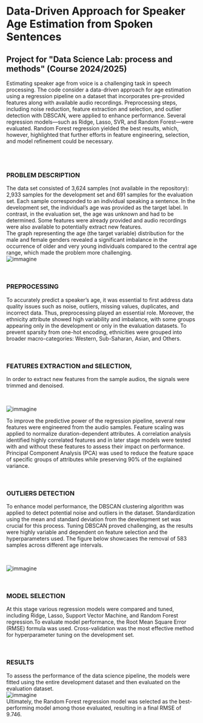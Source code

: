 # Data-Driven Approach for Speaker Age Estimation from Spoken Sentences

## Project for "Data Science Lab: process and methods" (Course 2024/2025)


Estimating speaker age from voice is a challenging task in speech processing. The code consider a data-driven approach for age estimation using a regression pipeline on a dataset that incorporates pre-provided features along with available audio recordings. Preprocessing steps, including noise reduction, feature extraction and selection, and outlier detection with DBSCAN, were applied to enhance performance. Several regression models—such as Ridge, Lasso, SVR, and Random Forest—were evaluated. Random Forest regression yielded the best results, which, however, highlighted that further efforts in feature engineering, selection, and model refinement could be necessary.  

<br><br>

### PROBLEM DESCRIPTION

The data set consisted of 3,624 samples (not available in the repository): 2,933 samples for the development set and 691 samples for the evaluation set. Each sample corresponded to an individual speaking a sentence. In the development set, the individual’s age was provided as the target label. In contrast, in the evaluation set, the age was unknown and had to be determined. Some features were already provided and audio recordings were also available to potentially extract new features. <br>
The graph representing the age (the target variable) distribution for the male and female genders revealed a significant imbalance in the occurrence of older and very young individuals compared to the central age range, which made the problem more challenging. 
<br>
![immagine](https://github.com/user-attachments/assets/292b581d-5ede-4874-972e-351be44c5350)



<br>

### PREPROCESSING
To accurately predict a speaker’s age, it was essential to first address data quality issues such as noise, outliers, missing values, duplicates, and incorrect data. Thus, preprocessing played an essential role. Moreover, the ethnicity attribute showed high variability and imbalance, with some groups appearing only in the development or only in the evaluation datasets. To prevent sparsity from one-hot encoding, ethnicities were grouped into broader macro-categories: Western, Sub-Saharan, Asian, and Others.


<br>

### FEATURES EXTRACTION and SELECTION, 
In order to extract new features from the sample audios, the signals were trimmed and denoised.

<br>

![immagine](https://github.com/user-attachments/assets/dcb6ef82-384c-4d32-920a-89c449c83977)
<br>


To improve the predictive power of the regression pipeline, several new features were engineered from the audio samples. Feature scaling was applied to normalize duration-dependent attributes. A correlation analysis identified highly correlated features and in later stage models were tested with and without these features to assess their impact on performance. Principal Component Analysis (PCA) was used to reduce the feature space of specific groups of attributes while preserving 90% of the explained variance.

<br>

### OUTLIERS DETECTION
To enhance model performance, the DBSCAN clustering algorithm was applied to detect potential noise and outliers in the dataset. Standardization using the mean and standard deviation from the development set was crucial for this process. Tuning DBSCAN proved challenging, as the results were highly variable and dependent on feature selection and the hyperparameters used. The figure below showcases the removal of 583 samples across different age intervals.

<br>

![immagine](https://github.com/user-attachments/assets/d025522f-af2a-4117-a496-b5a8458c84d0)


<br>

### MODEL SELECTION

At this stage various regression models were compared and tuned, including Ridge, Lasso, Support Vector Machine, and Random Forest regression.To evaluate model performance, the Root Mean Square Error (RMSE) formula was used. Cross-validation was the most effective method for hyperparameter tuning on the development set.

<br>

### RESULTS

To assess the performance of the data science pipeline, the models were fitted using the entire development dataset and then evaluated on the evaluation dataset.
<br>
![immagine](https://github.com/user-attachments/assets/58cbce4f-702c-49fa-80c1-81809c53034d)
<br>
Ultimately, the Random Forest regression model was selected as the best-performing model among those evaluated, resulting in a final RMSE of 9.746.

